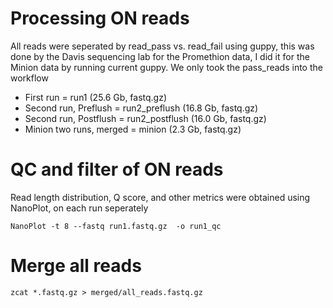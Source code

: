 # Processing ON reads

All reads were seperated by read_pass vs. read_fail using guppy, this was done by the Davis sequencing lab for the Promethion data, I did it for the Minion data by running current guppy. We only took the pass_reads into the workflow

- First run = run1 (25.6 Gb, fastq.gz)
- Second run, Preflush = run2_preflush (16.8 Gb, fastq.gz)
- Second run, Postflush = run2_postflush (16.0 Gb, fastq.gz)
- Minion two runs, merged = minion (2.3 Gb, fastq.gz)

# QC and filter of ON reads

Read length distribution, Q score, and other metrics were obtained using NanoPlot, on each run seperately

`NanoPlot -t 8 --fastq run1.fastq.gz  -o run1_qc`

# Merge all reads

`zcat *.fastq.gz > merged/all_reads.fastq.gz`
